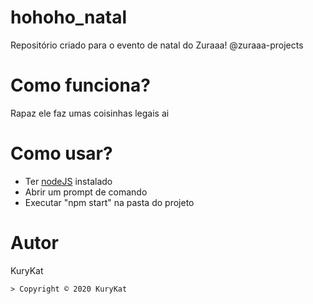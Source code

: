 # hohoho_natal
Repositório criado para o evento de natal do Zuraaa! @zuraaa-projects

# Como funciona?
Rapaz ele faz umas coisinhas legais ai

# Como usar?
- Ter [nodeJS](https://nodejs.org) instalado 
- Abrir um prompt de comando
- Executar "npm start" na pasta do projeto

# Autor
KuryKat

    > Copyright © 2020 KuryKat
